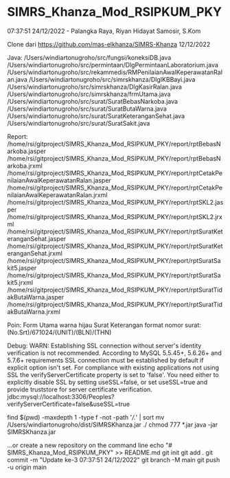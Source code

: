 # SIMRS_Khanza_Mod_RSIPKUM_PKY

07:37:51 24/12/2022 - Palangka Raya, Riyan Hidayat Samosir, S.Kom

Clone dari https://github.com/mas-elkhanza/SIMRS-Khanza 12/12/2022

Java:
/Users/windiartonugroho/src/fungsi/koneksiDB.java
/Users/windiartonugroho/src/permintaan/DlgPermintaanLaboratorium.java
/Users/windiartonugroho/src/rekammedis/RMPenilaianAwalKeperawatanRalan.java
/Users/windiartonugroho/src/simrskhanza/DlgIKBBayi.java
/Users/windiartonugroho/src/simrskhanza/DlgKasirRalan.java
/Users/windiartonugroho/src/simrskhanza/frmUtama.java
/Users/windiartonugroho/src/surat/SuratBebasNarkoba.java
/Users/windiartonugroho/src/surat/SuratButaWarna.java
/Users/windiartonugroho/src/surat/SuratKeteranganSehat.java
/Users/windiartonugroho/src/surat/SuratSakit.java

Report:
/home/rsi/gitproject/SIMRS_Khanza_Mod_RSIPKUM_PKY/report/rptBebasNarkoba.jasper
/home/rsi/gitproject/SIMRS_Khanza_Mod_RSIPKUM_PKY/report/rptBebasNarkoba.jrxml
/home/rsi/gitproject/SIMRS_Khanza_Mod_RSIPKUM_PKY/report/rptCetakPenilaianAwalKeperawatanRalan.jasper
/home/rsi/gitproject/SIMRS_Khanza_Mod_RSIPKUM_PKY/report/rptCetakPenilaianAwalKeperawatanRalan.jrxml
/home/rsi/gitproject/SIMRS_Khanza_Mod_RSIPKUM_PKY/report/rptSKL2.jasper
/home/rsi/gitproject/SIMRS_Khanza_Mod_RSIPKUM_PKY/report/rptSKL2.jrxml
/home/rsi/gitproject/SIMRS_Khanza_Mod_RSIPKUM_PKY/report/rptSuratKeteranganSehat.jasper
/home/rsi/gitproject/SIMRS_Khanza_Mod_RSIPKUM_PKY/report/rptSuratKeteranganSehat.jrxml
/home/rsi/gitproject/SIMRS_Khanza_Mod_RSIPKUM_PKY/report/rptSuratSakit5.jasper
/home/rsi/gitproject/SIMRS_Khanza_Mod_RSIPKUM_PKY/report/rptSuratSakit5.jrxml
/home/rsi/gitproject/SIMRS_Khanza_Mod_RSIPKUM_PKY/report/rptSuratTidakButaWarna.jasper
/home/rsi/gitproject/SIMRS_Khanza_Mod_RSIPKUM_PKY/report/rptSuratTidakButaWarna.jrxml

Poin:
Form Utama warna hijau
Surat Keterangan format nomor surat: (No.Srt)/671024/(UNIT)/(BLN)/(THN)

Debug:
WARN: Establishing SSL connection without server's identity verification is not recommended. According to MySQL 5.5.45+, 5.6.26+ and 5.7.6+ requirements SSL connection must be established by default if explicit option isn't set. For compliance with existing applications not using SSL the verifyServerCertificate property is set to 'false'. You need either to explicitly disable SSL by setting useSSL=false, or set useSSL=true and provide truststore for server certificate verification.
jdbc:mysql://localhost:3306/Peoples?verifyServerCertificate=false&useSSL=true

find $(pwd) -maxdepth 1 -type f -not -path '*/\.*' | sort
mv /Users/windiartonugroho/dist/SIMRSKhanza.jar ./
chmod 777 *.jar
java -jar SIMRSKhanza.jar

…or create a new repository on the command line
echo "# SIMRS_Khanza_Mod_RSIPKUM_PKY" >> README.md
git init
git add .
git commit -m "Update ke-3 07:37:51 24/12/2022"
git branch -M main
git push -u origin main
